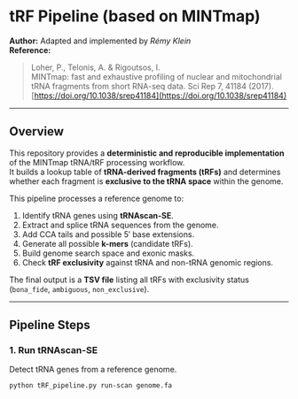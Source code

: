 # tRF Pipeline (based on MINTmap)

**Author:** Adapted and implemented by *Rémy Klein*  
**Reference:**  
> Loher, P., Telonis, A. & Rigoutsos, I.  
> MINTmap: fast and exhaustive profiling of nuclear and mitochondrial tRNA fragments from short RNA-seq data. Sci Rep 7, 41184 (2017).
> [https://doi.org/10.1038/srep41184](https://doi.org/10.1038/srep41184)

---

## Overview

This repository provides a **deterministic and reproducible implementation** of the MINTmap tRNA/tRF processing workflow.  
It builds a lookup table of **tRNA-derived fragments (tRFs)** and determines whether each fragment is **exclusive to the tRNA space** within the genome.

This pipeline processes a reference genome to:
1. Identify tRNA genes using **tRNAscan-SE**.  
2. Extract and splice tRNA sequences from the genome.  
3. Add CCA tails and possible 5′ base extensions.  
4. Generate all possible **k-mers** (candidate tRFs).  
5. Build genome search space and exonic masks.  
6. Check **tRF exclusivity** against tRNA and non-tRNA genomic regions.

The final output is a **TSV file** listing all tRFs with exclusivity status (`bona_fide`, `ambiguous`, `non_exclusive`).

---

## Pipeline Steps

### 1. Run tRNAscan-SE
Detect tRNA genes from a reference genome.

```bash
python tRF_pipeline.py run-scan genome.fa
